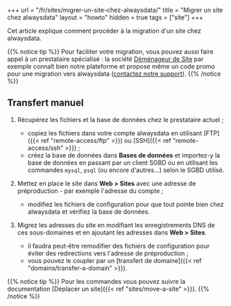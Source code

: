 +++
url = "/fr/sites/migrer-un-site-chez-alwaysdata/"
title = "Migrer un site chez alwaysdata"
layout = "howto"
hidden = true
tags = ["site"]
+++

Cet article explique comment procéder à la migration d'un site chez alwaysdata.

{{% notice tip %}}
Pour faciliter votre migration, vous pouvez aussi faire appel à un prestataire spécialisé : la société [Déménageur de Site](https://www.demenageur-site.com) par exemple connaît bien notre plateforme et propose même un code promo pour une migration vers alwaysdata ([contactez notre support](https://admin.alwaysdata.com/support/add)).
{{% /notice %}}


## Transfert manuel

1. Récupérez les fichiers et la base de données chez le prestataire actuel ;
    - copiez les fichiers dans votre compte alwaysdata en utilisant [FTP]({{< ref "remote-access/ftp" >}}) ou [SSH]({{< ref "remote-access/ssh" >}}) ;
    - créez la base de données dans **Bases de données** et importez-y la base de données en passant par un client SGBD ou en utilisant les commandes `mysql`, `psql` (ou encore d'autres...) selon le SGBD utilisé.

2. Mettez en place le site dans **Web > Sites** avec une adresse de préproduction - par exemple l'adresse du compte ;
    - modifiez les fichiers de configuration pour que tout pointe bien chez alwaysdata et vérifiez la base de données.

3. Migrez les adresses du site en modifiant les enregistrements DNS de ces sous-domaines et en ajoutant les adresses dans **Web > Sites**.
    - il faudra peut-être remodifier des fichiers de configuration pour éviter des redirections vers l'adresse de préproduction ;
    - vous pouvez le coupler par un [transfert de domaine]({{< ref "domains/transfer-a-domain" >}}).
    
{{% notice tip %}}
Pour les commandes vous pouvez suivre la documentation [Déplacer un site]({{< ref "sites/move-a-site" >}}).
{{% /notice %}}
